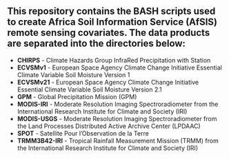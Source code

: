 ## This repository contains the BASH scripts used to create Africa Soil Information Service (AfSIS) remote sensing covariates. The data products are separated into the directories below:

* **CHIRPS** - Climate Hazards Group InfraRed Precipitation with Station
* **ECVSMv1** - European Space Agency Climate Change Initiative Essential Climate Variable Soil Moisture Version 1
* **ECVSMv21** - European Space Agency Climate Change Initiative Essential Climate Variable Soil Moisture Version 2.1
* **GPM** - Global Precipitation Mission (GPM)
* **MODIS-IRI** - Moderate Resolution Imaging Spectroradiometer from the International Research Institute for Climate and Society (IRI)
* **MODIS-USGS** - Moderate Resolution Imaging Spectroradiometer from the Land Processes Distributed Active Archive Center (LPDAAC)
* **SPOT** - Satellite Pour l’Observation de la Terre
* **TRMM3B42-IRI** - Tropical Rainfall Measurement Mission (TRMM) from the International Research Institute for Climate and Society (IRI)

